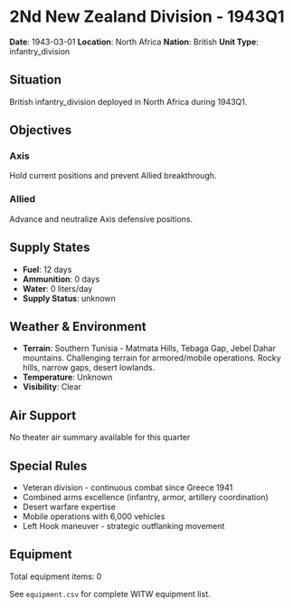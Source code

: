 # 2Nd New Zealand Division - 1943Q1

**Date**: 1943-03-01
**Location**: North Africa
**Nation**: British
**Unit Type**: infantry_division

## Situation

British infantry_division deployed in North Africa during 1943Q1.

## Objectives

### Axis
Hold current positions and prevent Allied breakthrough.

### Allied
Advance and neutralize Axis defensive positions.

## Supply States

- **Fuel**: 12 days
- **Ammunition**: 0 days
- **Water**: 0 liters/day
- **Supply Status**: unknown

## Weather & Environment

- **Terrain**: Southern Tunisia - Matmata Hills, Tebaga Gap, Jebel Dahar mountains. Challenging terrain for armored/mobile operations. Rocky hills, narrow gaps, desert lowlands.
- **Temperature**: Unknown
- **Visibility**: Clear

## Air Support

No theater air summary available for this quarter

## Special Rules

- Veteran division - continuous combat since Greece 1941
- Combined arms excellence (infantry, armor, artillery coordination)
- Desert warfare expertise
- Mobile operations with 6,000 vehicles
- Left Hook maneuver - strategic outflanking movement

## Equipment

Total equipment items: 0

See `equipment.csv` for complete WITW equipment list.
